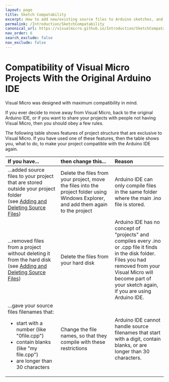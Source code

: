 ```yaml
---
layout: page
title: Sketch Compatability
excerpt: How to add new/existing source files to Arduino sketches, and how to delete files. Explains Arduino file types and examples for creating classes.
permalink: /Introduction/SketchCompatability
canonical_url: https://visualmicro.github.io/Introduction/SketchCompatability
nav_order: 6
search_exclude: false
nav_exclude: false
---
```

[//]: # (Add Link to previous page in a commend, in case of issues and for reference)
[//]: # (https://www.visualmicro.com/page/User-Guide.aspx?doc=Compatibility.html)

# Compatibility of Visual Micro Projects With the Original Arduino IDE

Visual Micro was designed with maximum compatibility in mind.

If you ever decide to move away from Visual Micro, back to the original Arduino IDE, or if you want to share your projects with people not having Visual Micro, then you should obey a few rules.

The following table shows features of project structure that are exclusive to Visual Micro. If you have used one of these features, then the table shows you, what to do, to make your project compatible with the Arduino IDE again.

| If you have...	| then change this...	| Reason |
| :---        |    :----   |    :----   |
| ...added source files to your project that are stored outside your project folder<br/>(see [Adding and Deleting Source Files](https://www.visualmicro.com/page/User-Guide.aspx?doc=Add-Source-Files.html "Adding and Deleting Source Files")) | Delete the files from your project, move the files into the project folder using Windows Explorer, and add them again to the project | Arduino IDE can only compile files in the same folder where the main .ino file is stored. |
| ...removed files from a project without deleting it from the hard disk <br/> (see [Adding and Deleting Source Files](https://www.visualmicro.com/page/User-Guide.aspx?doc=Add-Source-Files.html "Adding and Deleting Source Files")) | Delete the files from your hard disk | Arduino IDE has no concept of "projects" and compiles every .ino or .cpp file it finds in the disk folder. <br/> Files you had removed from your Visual Micro will become part of your sketch again, if you are using Arduino IDE. |
| ...gave your source files filenames that: <ul><li>start with a number (like "0file.cpp")</li><li>contain blanks (like "my file.cpp")</li><li>are longer than 30 characters</li></ul> | Change the file names, so that they compile with these restrictions | Arduino IDE cannot handle source filenames that start with a digit, contain blanks, or are longer than 30 characters. |

